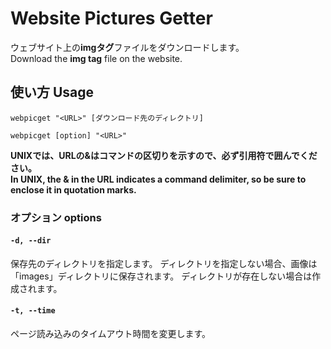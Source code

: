# Website Pictures Getter
ウェブサイト上の**imgタグ**ファイルをダウンロードします。<br>
Download the **img tag** file on the website.

## 使い方 Usage
```
webpicget "<URL>" [ダウンロード先のディレクトリ]
```
```
webpicget [option] "<URL>"
```
**UNIXでは、URLの&はコマンドの区切りを示すので、必ず引用符で囲んでください。**<br>
**In UNIX, the & in the URL indicates a command delimiter, so be sure to enclose it in quotation marks.**
### オプション options
#### `-d, --dir`
  保存先のディレクトリを指定します。
  ディレクトリを指定しない場合、画像は 「images」ディレクトリに保存されます。
  ディレクトリが存在しない場合は作成されます。
#### `-t, --time`
  ページ読み込みのタイムアウト時間を変更します。

